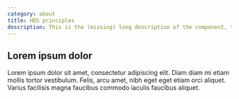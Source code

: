 ```yaml
---
category: about
title: HDS principles
description: This is the (missing) long description of the component, that will come from the frontmatter attributes
---
```


## Lorem ipsum dolor

Lorem ipsum dolor sit amet, consectetur adipiscing elit. Diam diam mi etiam mollis tortor vestibulum. Felis, arcu amet, nibh eget eget etiam orci aliquet. Varius facilisis magna faucibus commodo iaculis faucibus aliquet.